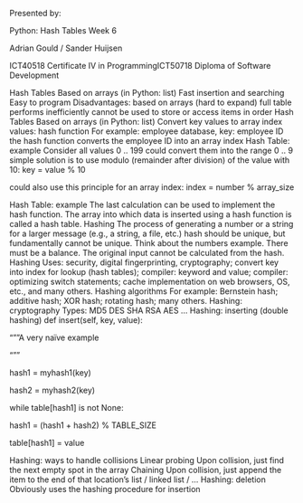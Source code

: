 Presented by:

Python: Hash Tables
Week 6

Adrian Gould / Sander Huijsen

ICT40518 Certificate IV in ProgrammingICT50718 Diploma of Software Development

Hash Tables
Based on arrays (in Python: list)
Fast insertion and searching
Easy to program
Disadvantages:
based on arrays (hard to expand)
full table performs inefficiently
cannot be used to store or access items in order
Hash Tables
Based on arrays (in Python: list)
Convert key values to array index values:
hash function
For example:
employee database, key: employee ID
the hash function converts the employee ID into an array index
Hash Table: example
Consider all values 0 .. 199
could convert them into the range 0 .. 9
simple solution is to use modulo (remainder after division) of the value with 10:
key = value % 10

could also use this principle for an array index:
index = number % array_size

Hash Table: example
The last calculation can be used to implement the hash function.
The array into which data is inserted using a hash function is called a hash table.
Hashing
The process of generating a number or a string for a larger message (e.g., a string, a file, etc.)
hash should be unique, but fundamentally cannot be unique.
Think about the numbers example.
There must be a balance.
The original input cannot be calculated from the hash.
Hashing
Uses:
security, digital fingerprinting, cryptography;
convert key into index for lookup (hash tables);
compiler: keyword and value;
compiler: optimizing switch statements;
cache implementation on web browsers, OS, etc., and
many others.
Hashing algorithms
For example:
Bernstein hash;
additive hash;
XOR hash;
rotating hash;
many others.
Hashing: cryptography
Types:
MD5
DES
SHA
RSA
AES
…
Hashing: inserting (double hashing)
def insert(self, key, value):

“””A very naïve example

“””

hash1 = myhash1(key)

hash2 = myhash2(key)

while table[hash1] is not None:

hash1 = (hash1 + hash2) % TABLE_SIZE

table[hash1] = value

Hashing: ways to handle collisions
Linear probing
Upon collision, just find the next empty spot in the array
Chaining
Upon collision, just append the item to the end of that location’s list / linked list / …
Hashing: deletion
Obviously uses the hashing procedure for insertion
